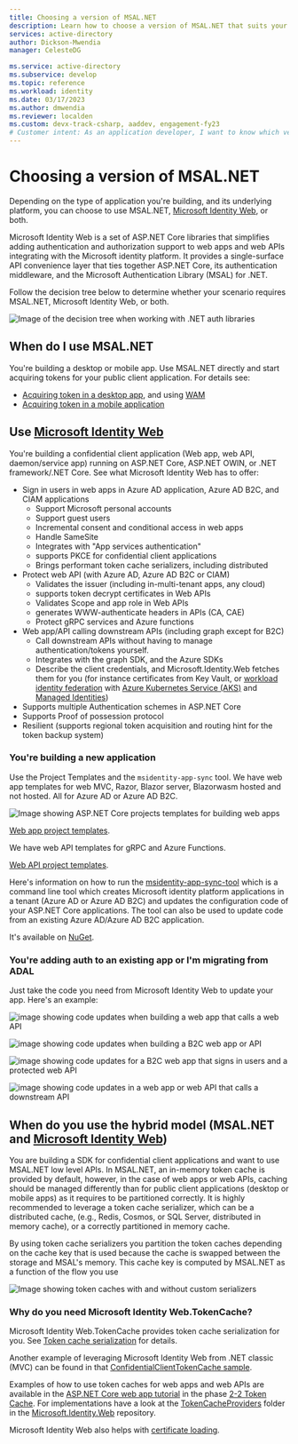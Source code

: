 ```yaml
---
title: Choosing a version of MSAL.NET
description: Learn how to choose a version of MSAL.NET that suits your development scenario, based on the type of application and the underlying platform. 
services: active-directory
author: Dickson-Mwendia
manager: CelesteDG

ms.service: active-directory
ms.subservice: develop
ms.topic: reference
ms.workload: identity
ms.date: 03/17/2023
ms.author: dmwendia
ms.reviewer: localden
ms.custom: devx-track-csharp, aaddev, engagement-fy23
# Customer intent: As an application developer, I want to know which version of MSAL.NET I'll use for my scenario based on the type of app I'm building and the platform I'm using. 
---
```


# Choosing a version of MSAL.NET

Depending on the type of application you're building, and its underlying platform, you can choose to use MSAL.NET, [Microsoft Identity Web](https://github.com/AzureAD/microsoft-identity-web), or both.

Microsoft Identity Web is a set of ASP.NET Core libraries that simplifies adding authentication and authorization support to web apps and web APIs integrating with the Microsoft identity platform. It provides a single-surface API convenience layer that ties together ASP.NET Core, its authentication middleware, and the Microsoft Authentication Library (MSAL) for .NET.

Follow the decision tree below to determine whether your scenario requires MSAL.NET, Microsoft Identity Web, or both.

![Image of the decision tree when working with .NET auth libraries](../media/idweb-msal.png)

## When do I use MSAL.NET

You're building a desktop or mobile app. Use MSAL.NET directly and start acquiring tokens for your public client application. For details see:

- [Acquiring token in a desktop app](/azure/active-directory/develop/scenario-desktop-acquire-token?tabs=dotnet), and using [WAM](../acquiring-tokens/desktop-mobile/wam.md)
- [Acquiring token in a mobile application](/azure/active-directory/develop/scenario-mobile-acquire-token)

## Use [Microsoft Identity Web](https://github.com/AzureAD/microsoft-identity-web/)

You're building a confidential client application (Web app, web API, daemon/service app) running on ASP.NET Core, ASP.NET OWIN, or .NET framework/.NET Core. See what Microsoft Identity Web has to offer:
- Sign in users in web apps in Azure AD application, Azure AD B2C, and CIAM applications
  - Support Microsoft personal accounts
  - Support guest users
  - Incremental consent and conditional access in web apps
  - Handle SameSite
  - Integrates with "App services authentication"
  - supports PKCE for confidential client applications
  - Brings performant token cache serializers, including distributed
- Protect web API (with Azure AD, Azure AD B2C or CIAM)
  - Validates the issuer (including in-multi-tenant apps, any cloud)
  - supports token decrypt certificates in Web APIs
  - Validates Scope and app role in Web APIs
  - generates WWW-authenticate headers in APIs (CA, CAE)
  - Protect gRPC services and Azure functions
- Web app/API calling downstream APIs (including graph except for B2C)
  - Call downstream APIs without having to manage authentication/tokens yourself.
  - Integrates with the graph SDK, and the Azure SDKs
  - Describe the client credentials, and Microsoft.Identity.Web fetches them for you (for
    instance certificates from Key Vault, or [workload identity federation](https://learn.microsoft.com/azure/active-directory/workload-identities/workload-identity-federation) with [Azure Kubernetes Service (AKS)](https://azure.microsoft.com/products/kubernetes-service) and [Managed Identities](https://learn.microsoft.com/azure/active-directory/managed-identities-azure-resources/overview))
- Supports multiple Authentication schemes in ASP.NET Core
- Supports Proof of possession protocol 
- Resilient (supports regional token acquisition and  routing hint for the token backup system)

<!---
Built the table above from this image

![image](../media/msal-templates-support.png)
-->

### You're building a new application

Use the Project Templates and the `msidentity-app-sync` tool. We have web app templates for web MVC, Razor, Blazor server, Blazorwasm hosted and not hosted. All for Azure AD or Azure AD B2C.

![Image showing ASP.NET Core projects templates for building web apps](../media/aspnet-core-project-templates.png)

[Web app project templates](https://github.com/AzureAD/microsoft-identity-web/wiki/web-app-template).

We have web API templates for gRPC and Azure Functions.

[Web API project templates](https://github.com/AzureAD/microsoft-identity-web/wiki/web-api-template).

Here's information on how to run the [msidentity-app-sync-tool](https://github.com/AzureAD/microsoft-identity-web/blob/master/tools/app-provisioning-tool/README.md) which is a command line tool which creates Microsoft identity platform applications in a tenant (Azure AD or Azure AD B2C) and updates the configuration code of your ASP.NET Core applications. The tool can also be used to update code from an existing Azure AD/Azure AD B2C application.

It's available on [NuGet](https://www.nuget.org/packages/msidentity-app-sync/).

### You're adding auth to an existing app or I'm migrating from ADAL

Just take the code you need from Microsoft Identity Web to update your app. Here's an example:

![image showing code updates when building a web app that calls a web API](../media/azure-ad-calling-api.png)

![image showing code updates when building a B2C web app or API](../media/configureservices-startup.png)

![image showing code updates for a B2C web app that signs in users and a protected web API](../media/azure-ad-b2c-appsettings.png)

![image showing code updates in a web app or web API that calls a downstream API](../media/azure-ad-b2c-controller.png)

## When do you use the hybrid model (MSAL.NET and [Microsoft Identity Web](https://github.com/AzureAD/microsoft-identity-web/))

You are building a SDK for confidential client applications and want to use MSAL.NET low level APIs. In MSAL.NET, an in-memory token cache is provided by default, however, in the case of web apps or web APIs, caching should be managed differently than for public client applications (desktop or mobile apps) as it requires to be partitioned correctly. It is highly recommended to leverage a token cache serializer, which can be a distributed cache, (e.g., Redis, Cosmos, or SQL Server, distributed in memory cache), or a correctly partitioned in memory cache.

By using token cache serializers you partition the token caches depending on the cache key that is used because the cache is swapped between the storage and MSAL's memory. This cache key is computed by MSAL.NET as a function of the flow you use

![Image showing token caches with and without custom serializers](../media/msal-serializers.png)

### Why do you need Microsoft Identity Web.TokenCache?

Microsoft Identity Web.TokenCache provides token cache serialization for you.  See [Token cache serialization](https://github.com/AzureAD/microsoft-identity-web/wiki/asp-net#token-cache-serialization-for-msalnet) for details.

Another example of leveraging Microsoft Identity Web from .NET classic (MVC) can be found in that [ConfidentialClientTokenCache sample](https://github.com/Azure-Samples/active-directory-dotnet-v1-to-v2/tree/master/ConfidentialClientTokenCache).

Examples of how to use token caches for web apps and web APIs are available in the [ASP.NET Core web app tutorial](/samples/azure-samples/active-directory-aspnetcore-webapp-openidconnect-v2/enable-webapp-signin/) in the phase [2-2 Token Cache](https://github.com/Azure-Samples/active-directory-aspnetcore-webapp-openidconnect-v2/tree/master/2-WebApp-graph-user/2-2-TokenCache). For implementations have a look at the [TokenCacheProviders](https://github.com/AzureAD/microsoft-identity-web/tree/master/src/Microsoft.Identity.Web/TokenCacheProviders) folder in the [Microsoft.Identity.Web](https://github.com/AzureAD/microsoft-identity-web) repository.

Microsoft Identity Web also helps with [certificate loading](https://github.com/AzureAD/microsoft-identity-web/wiki/asp-net#help-loading-certificates). 
